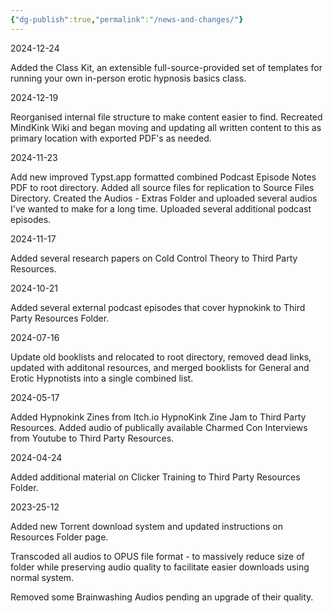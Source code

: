 ```yaml
---
{"dg-publish":true,"permalink":"/news-and-changes/"}
---
```



2024-12-24

Added the Class Kit, an extensible full-source-provided set of templates for running your own in-person erotic hypnosis basics class.

2024-12-19

Reorganised internal file structure to make content easier to find.
Recreated MindKink Wiki and began moving and updating all written content to this as primary location with exported PDF's as needed.

2024-11-23

Add new improved Typst.app formatted combined Podcast Episode Notes PDF to root directory.
Added all source files for replication to Source Files Directory.
Created the Audios - Extras Folder and uploaded several audios I've wanted to make for a long time.
Uploaded several additional podcast episodes.

2024-11-17 

Added several research papers on Cold Control Theory to Third Party Resources.

2024-10-21

Added several external podcast episodes that cover hypnokink to Third Party Resources Folder.

2024-07-16

Update old booklists and relocated to root directory, removed dead links, updated with additonal resources, and merged booklists for General and Erotic Hypnotists into a single combined list.

2024-05-17

Added Hypnokink Zines from Itch.io HypnoKink Zine Jam to Third Party Resources.
Added audio of publically available Charmed Con Interviews from Youtube to Third Party Resources.

2024-04-24

Added additional material on Clicker Training to Third Party Resources Folder.

2023-25-12

Added new Torrent download system and updated instructions on Resources Folder page.

Transcoded all audios to OPUS file format - to massively reduce size of folder while preserving audio quality to facilitate easier downloads using normal system.

Removed some Brainwashing Audios pending an upgrade of their quality.


